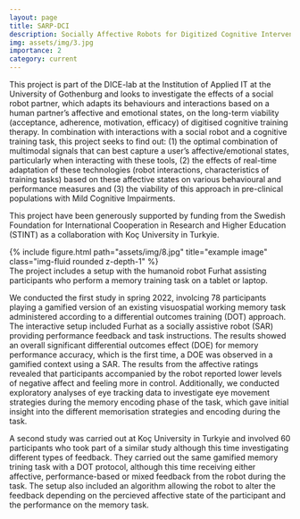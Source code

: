 ```yaml
---
layout: page
title: SARP-DCI
description: Socially Affective Robots for Digitized Cognitive Interventions 
img: assets/img/3.jpg
importance: 2
category: current
---
```


This project is part of the DICE-lab at the Institution of Applied IT at the University of Gothenburg and looks to investigate the effects of a social robot partner, which adapts its behaviours and interactions based on a human partner’s affective and emotional states, on the long-term viability (acceptance, adherence, motivation, efficacy) of digitised cognitive training therapy. In combination with interactions with a social robot and a cognitive training task, this project seeks to find out: (1) the optimal combination of multimodal signals that can best capture a user’s affective/emotional states, particularly when interacting with these tools, (2) the effects of real-time adaptation of these technologies (robot interactions, characteristics of training tasks) based on these affective states on various behavioural and performance measures and (3) the viability of this approach in pre-clinical populations with Mild Cognitive Impairments.

This project have been generously supported by funding from the Swedish Foundation for International Cooperation in Research and Higher Education (STINT) as a collaboration with Koç University in Turkyie.


<div class="row">
    <div class="col-sm mt-3 mt-md-0">
        {% include figure.html path="assets/img/8.jpg" title="example image" class="img-fluid rounded z-depth-1" %}
    </div>
</div>
<div class="caption">
    The project includes a setup with the humanoid robot Furhat assisting participants who perform a memory training task on a tablet or laptop. 
</div>


We conducted the first study in spring 2022, involcing 78 participants playing a gamified version of an existing visuospatial working memory task administered according to a differential outcomes training (DOT) approach. The interactive setup included Furhat as a socially assistive robot (SAR) providing performance feedback and task instructions. The results showed an overall significant differential outcomes effect (DOE) for memory performance accuracy, which is the first time, a DOE was observed in a gamified context using a SAR. The results from the affective ratings revealed that participants accompanied by the robot reported lower levels of negative affect and feeling more in control. Additionally, we conducted exploratory analyses of eye tracking data to investigate eye movement strategies during the memory encoding phase of the task, which gave initial insight into the different memorisation strategies and encoding during the task.


A second study was carried out at Koç University in Turkyie and involved 60 participants who took part of a similar study although this time investigating different types of feedback. They carried out the same gamified memory trining task with a DOT protocol, although this time receiving either affective, performance-based or mixed feedback from the robot during the task. The setup also included an algorithm allowing the robot to alter the feedback depending on the percieved affective state of the participant and the performance on the memory task.

